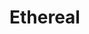 # Ethereal

<div class="full-width">
  <ImageGallery :images="[
    'https://res.cloudinary.com/generatively/ethereal_butterfly/butterfly.jpg',
    'https://res.cloudinary.com/generatively/ethereal_butterfly/ethereal_butterfly.webp',
    'https://res.cloudinary.com/generatively/ethereal_butterfly/cyberpunk_butterfly.jpg',
    'https://res.cloudinary.com/generatively/ethereal_butterfly/1920_12k_v2.webp',
    'https://res.cloudinary.com/generatively/ethereal_butterfly/1920_extras_3.webp',
    'https://res.cloudinary.com/generatively/ethereal_butterfly/closeup2_extras_3.webp',
    'https://res.cloudinary.com/generatively/ethereal_butterfly/closeup1_extras_3.webp',
    'https://res.cloudinary.com/generatively/ethereal_butterfly/1920_extras_6.webp',
    'https://res.cloudinary.com/generatively/ethereal_butterfly/1920_extras_5.webp',
    'https://res.cloudinary.com/generatively/ethereal_butterfly/neon1.webp',
    'https://res.cloudinary.com/generatively/ethereal_butterfly/neon2.webp',
    'https://res.cloudinary.com/generatively/ethereal_butterfly/phoenix_i.webp',
    'https://res.cloudinary.com/generatively/ethereal_butterfly/phoenix_ii.webp',
    'https://res.cloudinary.com/generatively/ethereal_butterfly/phoenix_iii.webp',
  ]" />
</div>